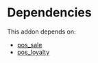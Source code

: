 # Dependencies

This addon depends on:

- [pos_sale](https://github.com/bringout/oca-ocb-sale/tree/b79cef0fc454482466e93989011360a14a738822/odoo-bringout-oca-ocb-pos_sale)
- [pos_loyalty](https://github.com/bringout/oca-ocb-pos/tree/9f810f5d848b07e7e1479a7db2bcc1a646cc690e/odoo-bringout-oca-ocb-pos_loyalty)
